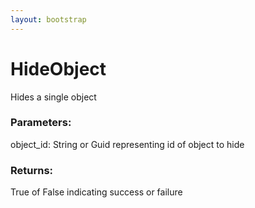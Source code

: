 ```yaml
---
layout: bootstrap
---
```


# HideObject

Hides a single object
        

### Parameters:

object_id: String or Guid representing id of object to hide
        

### Returns:


True of False indicating success or failure
        
